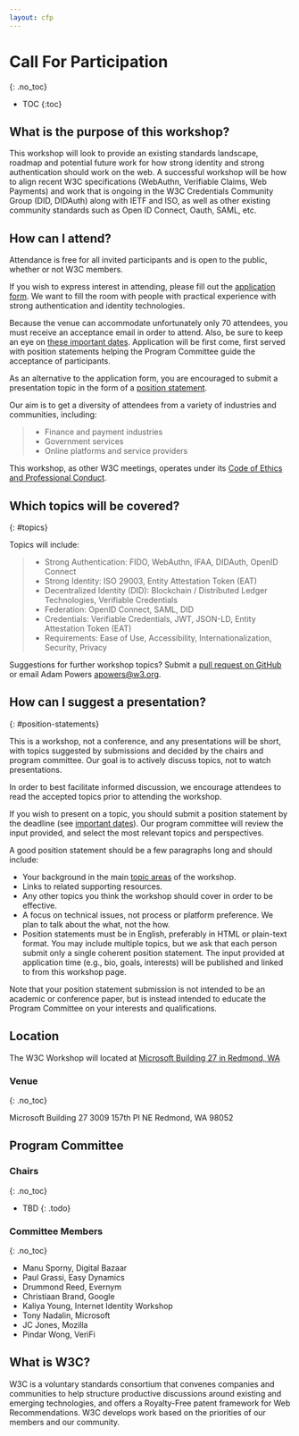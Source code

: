 ```yaml
---
layout: cfp
---
```


# Call For Participation
{: .no_toc}

* TOC
{:toc}

## What is the purpose of this workshop?

This workshop will look to provide an existing standards landscape, roadmap and potential future work for how strong identity and strong authentication should work on the web. A successful workshop will be how to align recent W3C specifications  (WebAuthn, Verifiable Claims, Web Payments) and work that is ongoing in the W3C Credentials Community Group (DID, DIDAuth) along with IETF and ISO, as well as other existing community standards such as Open ID Connect, Oauth, SAML, etc.

## How can I attend?

Attendance is free for all invited participants and is open to the public, whether or not W3C members.

If you wish to express interest in attending, please fill out the [application form](https://www.w3.org/2002/09/wbs/1/authn-identity-ws-2018/). We want to fill the room with people with practical experience with strong authentication and identity technologies.

Because the venue can accommodate unfortunately only 70 attendees, you must receive an acceptance email in order to attend. Also, be sure to keep an eye on [these important dates](#dates). Application will be first come, first served with position statements helping the Program Committee guide the acceptance of participants.

As an alternative to the application form, you are encouraged to submit a presentation topic in the form of a [position statement](#position-statements).

Our aim is to get a diversity of attendees from a variety of industries and communities, including:

> * Finance and payment industries
> * Government services
> * Online platforms and service providers

This workshop, as other W3C meetings, operates under its [Code of Ethics and Professional Conduct](https://www.w3.org/Consortium/cepc/).

## Which topics will be covered?
{: #topics}

Topics will include:

> * Strong Authentication: FIDO, WebAuthn, IFAA, DIDAuth, OpenID Connect
> * Strong Identity: ISO 29003, Entity Attestation Token (EAT)
> * Decentralized Identity (DID): Blockchain / Distributed Ledger Technologies, Verifiable Credentials
> * Federation: OpenID Connect, SAML, DID
> * Credentials: Verifiable Credentials, JWT, JSON-LD, Entity Attestation Token (EAT)
> * Requirements: Ease of Use, Accessibility, Internationalization, Security, Privacy

Suggestions for further workshop topics? Submit a [pull request on GitHub](https://github.com/w3c/strong-authentication-and-identity-workshop/pulls) or email Adam Powers <apowers@w3.org>.


## How can I suggest a presentation?
{: #position-statements}

This is a workshop, not a conference, and any presentations will be short, with topics suggested by submissions and decided by the chairs and program committee. Our goal is to actively discuss topics, not to watch presentations.

In order to best facilitate informed discussion, we encourage attendees to read the accepted topics prior to attending the workshop.

If you wish to present on a topic, you should submit a position statement by the deadline (see [important dates](#dates)). Our program committee will review the input provided, and select the most relevant topics and perspectives.

A good position statement should be a few paragraphs long and should include:

* Your background in the main [topic areas](#topics) of the workshop.
* Links to related supporting resources.
* Any other topics you think the workshop should cover in order to be effective.
* A focus on technical issues, not process or platform preference. We plan to talk about the what, not the how.
* Position statements must be in English, preferably in HTML or plain-text format. You may include multiple topics, but we ask that each person submit only a single coherent position statement. The input provided at application time (e.g., bio, goals, interests) will be published and linked to from this workshop page.

Note that your position statement submission is not intended to be an academic or conference paper, but is instead intended to educate the Program Committee on your interests and qualifications.

## Location

The W3C Workshop will located at [Microsoft Building 27 in Redmond, WA](https://www.google.com/maps/place/Microsoft+Building+27/@47.6359932,-122.1303004,15z/data=!4m5!3m4!1s0x0:0x653491b168159bfa!8m2!3d47.6359932!4d-122.1303004)

### Venue
{: .no_toc}

Microsoft Building 27
3009 157th Pl NE
Redmond, WA 98052

## Program Committee

### Chairs
{: .no_toc}

* TBD
{: .todo}

### Committee Members
{: .no_toc}

* Manu Sporny, Digital Bazaar
* Paul Grassi, Easy Dynamics
* Drummond Reed, Evernym
* Christiaan Brand, Google
* Kaliya Young, Internet Identity Workshop
* Tony Nadalin, Microsoft
* JC Jones, Mozilla
* Pindar Wong, VeriFi

## What is W3C?

W3C is a voluntary standards consortium that convenes companies and communities to help structure productive discussions around existing and emerging technologies, and offers a Royalty-Free patent framework for Web Recommendations. W3C develops work based on the priorities of our members and our community.
